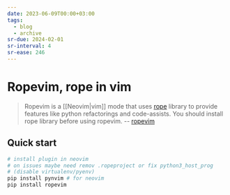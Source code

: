 ```yaml
---
date: 2023-06-09T00:00+03:00
tags:
  - blog
  - archive
sr-due: 2024-02-01
sr-interval: 4
sr-ease: 246
---
```


# Ropevim, rope in vim

> Ropevim is a [[Neovim|vim]] mode that uses
> [rope](https://github.com/python-rope/rope) library to provide features like
> python refactorings and code-assists. You should install rope library before
> using ropevim. -- [ropevim](https://github.com/python-rope/ropevim)

## Quick start

```bash
# install plugin in neovim
# on issues maybe need remov .ropeproject or fix python3_host_prog
# (disable virtualenv/pyenv)
pip install pynvim # for neovim
pip install ropevim
```
